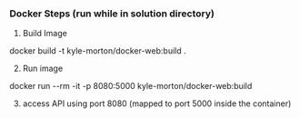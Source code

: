### Docker Steps (run while in solution directory)

1) Build Image

docker build -t kyle-morton/docker-web:build .

2) Run image

docker run --rm -it -p 8080:5000 kyle-morton/docker-web:build

3) access API using port 8080 (mapped to port 5000 inside the container)